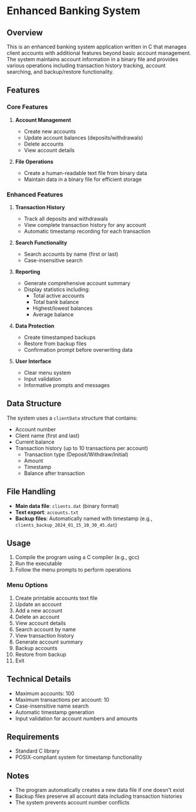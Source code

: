 # Enhanced Banking System

## Overview
This is an enhanced banking system application written in C that manages client accounts with additional features beyond basic account management. The system maintains account information in a binary file and provides various operations including transaction history tracking, account searching, and backup/restore functionality.

## Features

### Core Features
1. **Account Management**
   - Create new accounts
   - Update account balances (deposits/withdrawals)
   - Delete accounts
   - View account details

2. **File Operations**
   - Create a human-readable text file from binary data
   - Maintain data in a binary file for efficient storage

### Enhanced Features
1. **Transaction History**
   - Track all deposits and withdrawals
   - View complete transaction history for any account
   - Automatic timestamp recording for each transaction

2. **Search Functionality**
   - Search accounts by name (first or last)
   - Case-insensitive search

3. **Reporting**
   - Generate comprehensive account summary
   - Display statistics including:
     - Total active accounts
     - Total bank balance
     - Highest/lowest balances
     - Average balance

4. **Data Protection**
   - Create timestamped backups
   - Restore from backup files
   - Confirmation prompt before overwriting data

5. **User Interface**
   - Clear menu system
   - Input validation
   - Informative prompts and messages

## Data Structure
The system uses a `clientData` structure that contains:
- Account number
- Client name (first and last)
- Current balance
- Transaction history (up to 10 transactions per account)
  - Transaction type (Deposit/Withdraw/Initial)
  - Amount
  - Timestamp
  - Balance after transaction

## File Handling
- **Main data file**: `clients.dat` (binary format)
- **Text export**: `accounts.txt`
- **Backup files**: Automatically named with timestamp (e.g., `clients_backup_2024_01_15_10_30_45.dat`)

## Usage
1. Compile the program using a C compiler (e.g., gcc)
2. Run the executable
3. Follow the menu prompts to perform operations

### Menu Options
1. Create printable accounts text file
2. Update an account
3. Add a new account
4. Delete an account
5. View account details
6. Search account by name
7. View transaction history
8. Generate account summary
9. Backup accounts
10. Restore from backup
11. Exit

## Technical Details
- Maximum accounts: 100
- Maximum transactions per account: 10
- Case-insensitive name search
- Automatic timestamp generation
- Input validation for account numbers and amounts

## Requirements
- Standard C library
- POSIX-compliant system for timestamp functionality

## Notes
- The program automatically creates a new data file if one doesn't exist
- Backup files preserve all account data including transaction histories
- The system prevents account number conflicts